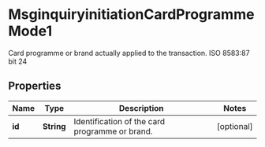 

# MsginquiryinitiationCardProgrammeMode1

Card programme or brand actually applied to the transaction.  ISO 8583:87 bit 24

## Properties

| Name | Type | Description | Notes |
|------------ | ------------- | ------------- | -------------|
|**id** | **String** | Identification of the card programme or brand. |  [optional] |



